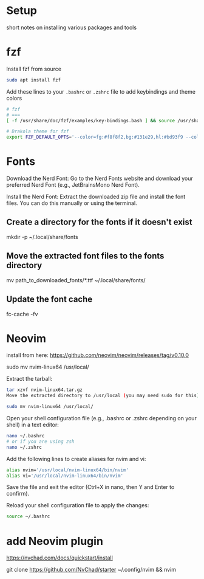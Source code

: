 # Setup

short notes on installing various packages and tools

# fzf
Install fzf from source
```bash
sudo apt install fzf
```
Add these lines to your `.bashrc` or `.zshrc` file to add keybindings and theme colors
```bash
# fzf
# ===
[ -f /usr/share/doc/fzf/examples/key-bindings.bash ] && source /usr/share/doc/fzf/examples/key-bindings.bash

# Drakola theme for fzf
export FZF_DEFAULT_OPTS='--color=fg:#f8f8f2,bg:#131e29,hl:#bd93f9 --color=fg+:#f8f8f2,bg+:#44475a,hl+:#bd93f9 --color=info:#ffb86c,prompt:#50fa7b,pointer:#ff79c6 --color=marker:#ff79c6,spinner:#ffb86c,header:#6272a4'
```


# Fonts

Download the Nerd Font:
Go to the Nerd Fonts website and download your preferred Nerd Font (e.g., JetBrainsMono Nerd Font).

Install the Nerd Font:
Extract the downloaded zip file and install the font files. You can do this manually or using the terminal.

## Create a directory for the fonts if it doesn't exist
mkdir -p ~/.local/share/fonts

## Move the extracted font files to the fonts directory
mv path_to_downloaded_fonts/*.ttf ~/.local/share/fonts/

## Update the font cache
fc-cache -fv


# Neovim

install from here:
https://github.com/neovim/neovim/releases/tag/v0.10.0

sudo mv nvim-linux64 /usr/local/

Extract the tarball:

```bash
tar xzvf nvim-linux64.tar.gz
Move the extracted directory to /usr/local (you may need sudo for this):
```

```bash
sudo mv nvim-linux64 /usr/local/
```
Open your shell configuration file (e.g., .bashrc or .zshrc depending on your shell) in a text editor:

```bash
nano ~/.bashrc
# or if you are using zsh
nano ~/.zshrc
```
Add the following lines to create aliases for nvim and vi:

```bash
alias nvim='/usr/local/nvim-linux64/bin/nvim'
alias vi='/usr/local/nvim-linux64/bin/nvim'
```
Save the file and exit the editor (Ctrl+X in nano, then Y and Enter to confirm).

Reload your shell configuration file to apply the changes:

```bash
source ~/.bashrc
```

# add Neovim plugin

https://nvchad.com/docs/quickstart/install

git clone https://github.com/NvChad/starter ~/.config/nvim && nvim


